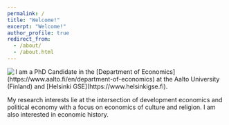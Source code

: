 ```yaml
---
permalink: /
title: "Welcome!"
excerpt: "Welcome!"
author_profile: true
redirect_from: 
  - /about/
  - /about.html
---
```

  
<img src="https://user-images.githubusercontent.com/59729056/132135190-2d134213-c4a4-404c-a132-6b82c2c56aea.png" align="left">

<p align="left">
I am a PhD Candidate in the [Department of Economics](https://www.aalto.fi/en/department-of-economics) at the Aalto University (Finland) and [Helsinki GSE](https://www.helsinkigse.fi).

My research interests lie at the intersection of development economics and political economy with a focus on economics of culture and religion. I am also interested in economic history.
  



